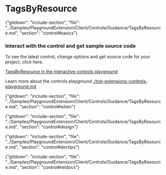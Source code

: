 ﻿# TagsByResource

{"gitdown": "include-section", "file": "../Samples/PlaygroundExtension/Client/Controls/Guidance/TagsByResource.md", "section": "control#basics"}

<!-- TODO get an IMAGE to embed here -->

### Interact with the control and get sample source code
To see the latest control, change options and get source code for your project, click here.

<a href="https://ms.portal.azure.com/?Microsoft_Azure_Playground=true#blade/Microsoft_Azure_Playground/ControlsIndexBlade/TagsByResourcePlayground" target="_blank">TagsByResource in the interactive controls playground</a>

Learn more about the controls playground [./top-extensions-controls-playground.md](./top-extensions-controls-playground.md)


<!-- TODO get an SAMPLE CODE to embed here -->

{"gitdown": "include-section", "file": "../Samples/PlaygroundExtension/Client/Controls/Guidance/TagsByResource.md", "section": "control#when"}

{"gitdown": "include-section", "file": "../Samples/PlaygroundExtension/Client/Controls/Guidance/TagsByResource.md", "section": "control#design"}

{"gitdown": "include-section", "file": "../Samples/PlaygroundExtension/Client/Controls/Guidance/TagsByResource.md", "section": "control#devtips"}

{"gitdown": "include-section", "file": "../Samples/PlaygroundExtension/Client/Controls/Guidance/TagsByResource.md", "section": "control#reldocs"}
